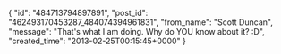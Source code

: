  {
   "id": "484713794897891",
   "post_id": "462493170453287_484074394961831",
   "from_name": "Scott Duncan",
   "message": "That's what I am doing. Why do YOU know about it? :D",
   "created_time": "2013-02-25T00:15:45+0000"
 }
